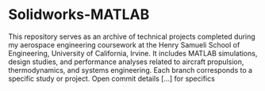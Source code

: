 # Solidworks-MATLAB
This repository serves as an archive of technical projects completed during my aerospace engineering coursework at the Henry Samueli School of Engineering, University of California, Irvine. It includes MATLAB simulations, design studies, and performance analyses related to aircraft propulsion, thermodynamics, and systems engineering. Each branch corresponds to a specific study or project. Open commit details [...] for specifics
